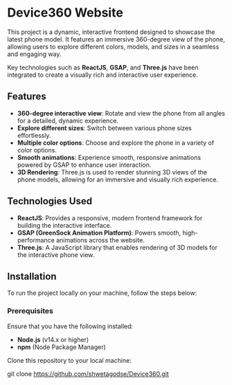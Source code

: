 # Device360 Website

This project is a dynamic, interactive frontend designed to showcase the latest phone model. It features an immersive 360-degree view of the phone, allowing users to explore different colors, models, and sizes in a seamless and engaging way. 

Key technologies such as **ReactJS**, **GSAP**, and **Three.js** have been integrated to create a visually rich and interactive user experience.

## Features

- **360-degree interactive view**: Rotate and view the phone from all angles for a detailed, dynamic experience.
- **Explore different sizes**: Switch between various phone sizes effortlessly.
- **Multiple color options**: Choose and explore the phone in a variety of color options.
- **Smooth animations**: Experience smooth, responsive animations powered by GSAP to enhance user interaction.
- **3D Rendering**: Three.js is used to render stunning 3D views of the phone models, allowing for an immersive and visually rich experience.

## Technologies Used

- **ReactJS**: Provides a responsive, modern frontend framework for building the interactive interface.
- **GSAP (GreenSock Animation Platform)**: Powers smooth, high-performance animations across the website.
- **Three.js**: A JavaScript library that enables rendering of 3D models for the interactive phone view.

## Installation

To run the project locally on your machine, follow the steps below:

### Prerequisites

Ensure that you have the following installed:

- **Node.js** (v14.x or higher)
- **npm** (Node Package Manager)


 Clone this repository to your local machine:
 
 git clone https://github.com/shwetagodse/Device360.git



